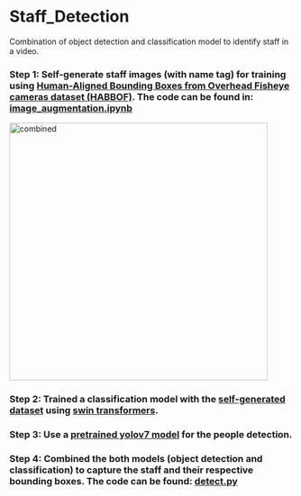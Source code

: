 # Staff_Detection
Combination of object detection and classification model to identify staff in a video.

### Step 1: Self-generate staff images (with name tag) for training  using [Human-Aligned Bounding Boxes from Overhead Fisheye cameras dataset (HABBOF)](https://vip.bu.edu/projects/vsns/cossy/datasets/habbof/). The code can be found in: [image_augmentation.ipynb](https://github.com/GanYihWee/Staff_Detection/blob/main/image_augmentation.ipynb)


<img width="458" alt="combined" src="https://github.com/GanYihWee/Staff_Detection/assets/102400483/c1930487-9292-4dd5-9bf3-fe5c5dabe8c3">


### Step 2: Trained a classification model with the [self-generated dataset](https://drive.google.com/file/d/1E0Swr1u6TP0xTS-p3NZ1wfzdCZGlf15k/view?usp=drive_link) using [swin transformers](https://drive.google.com/file/d/1cYHbVX6igWY61qPOPv__vduZv8flPD9l/view?usp=drive_link).

### Step 3: Use a [pretrained yolov7 model](https://drive.google.com/file/d/1ePMnNw9wbaPAxzMi7ByItbii5MTiH7Da/view?usp=sharing) for the people detection.

### Step 4: Combined the both models (object detection and classification) to capture the staff and their respective bounding boxes. The code can be found: [detect.py](https://github.com/GanYihWee/Staff_Detection/blob/main/detect.py)







